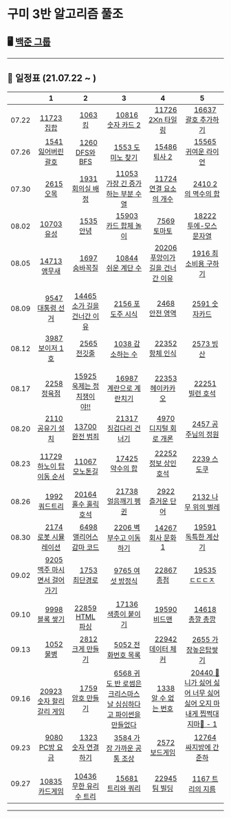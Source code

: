 # 구미 3반 알고리즘 풀조

## 🖥 [백준 그룹](https://www.acmicpc.net/group/11830)
-----------------------

## 📅 일정표 (21.07.22 ~ )
| |1|2|3|4|5|
|:--:|:--:|:--:|:--:|:--:|:--:|
|07.22|<img src="https://static.solved.ac/tier_small/6.svg" width="14" height="14">[11723 집합](boj.kr/11723)|<img src="https://static.solved.ac/tier_small/7.svg" width="14" height="14">[1063 킹](boj.kr/1063)|<img src="https://static.solved.ac/tier_small/7.svg" width="14" height="14">[10816 숫자 카드 2](boj.kr/10816)|<img src="https://static.solved.ac/tier_small/8.svg" width="14" height="14">[11726 2⨉n 타일링](boj.kr/11726)|<img src="https://static.solved.ac/tier_small/13.svg" width="14" height="14">[16637 괄호 추가하기](boj.kr/11637)|
|07.26|<img src="https://static.solved.ac/tier_small/9.svg" width="14" height="14">[1541 잃어버린 괄호](boj.kr/1541)|<img src="https://static.solved.ac/tier_small/9.svg" width="14" height="14">[1260 DFS와 BFS](boj.kr/1260)|<img src="https://static.solved.ac/tier_small/10.svg" width="14" height="14">[1553 도미노 찾기](boj.kr/1553)|<img src="https://static.solved.ac/tier_small/10.svg" width="14" height="14">[15486 퇴사 2](boj.kr/15486)|<img src="https://static.solved.ac/tier_small/10.svg" width="14" height="14">[15565 귀여운 라이언](boj.kr/15565)|
|07.30|<img src="https://static.solved.ac/tier_small/8.svg" width="14" height="14">[2615 오목](boj.kr/2615)|<img src="https://static.solved.ac/tier_small/9.svg" width="14" height="14">[1931 회의실 배정](boj.kr/1931)|<img src="https://static.solved.ac/tier_small/9.svg" width="14" height="14">[11053 가장 긴 증가하는 부분 수열](boj.kr/11053)|<img src="https://static.solved.ac/tier_small/9.svg" width="14" height="14">[11724 연결 요소의 개수](boj.kr/11724)|<img src="https://static.solved.ac/tier_small/10.svg" width="14" height="14">[2410 2의 멱수의 합](boj.kr/2410)|
|08.02|<img src="https://static.solved.ac/tier_small/8.svg" width="14" height="14">[10703 유성](boj.kr/10703)|<img src="https://static.solved.ac/tier_small/9.svg" width="14" height="14">[1535 안녕](boj.kr/1535)|<img src="https://static.solved.ac/tier_small/9.svg" width="14" height="14">[15903 카드 합체 놀이](boj.kr/15903)|<img src="https://static.solved.ac/tier_small/10.svg" width="14" height="14">[7569 토마토](boj.kr/7569)|<img src="https://static.solved.ac/tier_small/10.svg" width="14" height="14">[18222 투에-모스 문자열](boj.kr/18222)|
|08.05|<img src="https://static.solved.ac/tier_small/8.svg" width="14" height="14">[14713 앵무새](boj.kr/14713)|<img src="https://static.solved.ac/tier_small/10.svg" width="14" height="14">[1697 숨바꼭질](boj.kr/1697)|<img src="https://static.solved.ac/tier_small/10.svg" width="14" height="14">[10844 쉬운 계단 수](boj.kr/10844)|<img src="https://static.solved.ac/tier_small/10.svg" width="14" height="14">[20206 푸앙이가 길을 건너간 이유](boj.kr/20206)|<img src="https://static.solved.ac/tier_small/11.svg" width="14" height="14">[1916 최소비용 구하기](boj.kr/1916)|
|08.09|<img src="https://static.solved.ac/tier_small/8.svg" width="14" height="14">[9547 대통령 선거](boj.kr/9547)|<img src="https://static.solved.ac/tier_small/9.svg" width="14" height="14">[14465 소가 길을 건너간 이유](boj.kr/14465)|<img src="https://static.solved.ac/tier_small/10.svg" width="14" height="14">[2156 포도주 시식](boj.kr/2156)|<img src="https://static.solved.ac/tier_small/10.svg" width="14" height="14">[2468 안전 영역](boj.kr/2468)|<img src="https://static.solved.ac/tier_small/11.svg" width="14" height="14">[2591 숫자카드](boj.kr/2591)|
|08.12|<img src="https://static.solved.ac/tier_small/9.svg" width="14" height="14">[3987 보이저 1호](boj.kr/3987)|<img src="https://static.solved.ac/tier_small/10.svg" width="14" height="14">[2565 전깃줄](boj.kr/2565)|<img src="https://static.solved.ac/tier_small/11.svg" width="14" height="14">[1038 감소하는 수](boj.kr/1038)|<img src="https://static.solved.ac/tier_small/11.svg" width="14" height="14">[22352 항체 인식](boj.kr/22352)|<img src="https://static.solved.ac/tier_small/12.svg" width="14" height="14">[2573 빙산](boj.kr/2573)|
|08.17|<img src="https://static.solved.ac/tier_small/10.svg" width="14" height="14">[2258 정육점](boj.kr/2258)|<img src="https://static.solved.ac/tier_small/10.svg" width="14" height="14">[15925 욱제는 정치쟁이야!!](boj.kr/15925)|<img src="https://static.solved.ac/tier_small/10.svg" width="14" height="14">[16987 계란으로 계란치기](boj.kr/16987)|<img src="https://static.solved.ac/tier_small/10.svg" width="14" height="14">[22353 헤이카카오](boj.kr/22353)|<img src="https://static.solved.ac/tier_small/11.svg" width="14" height="14">[22251 빌런 호석](boj.kr/22251)|
|08.20|<img src="https://static.solved.ac/tier_small/10.svg" width="14" height="14">[2110 공유기 설치](boj.kr/2110)|<img src="https://static.solved.ac/tier_small/10.svg" width="14" height="14">[13700 완전 범죄](boj.kr/13700)|<img src="https://static.solved.ac/tier_small/10.svg" width="14" height="14">[21317 징검다리 건너기](boj.kr/21317)|<img src="https://static.solved.ac/tier_small/11.svg" width="14" height="14">[4970 디지털 회로 개론](boj.kr/4970)|<img src="https://static.solved.ac/tier_small/12.svg" width="14" height="14">[2457 공주님의 정원](boj.kr/2457)|
|08.23|<img src="https://static.solved.ac/tier_small/9.svg" width="14" height="14">[11729 하노이 탑 이동 순서](boj.kr/11729)|<img src="https://static.solved.ac/tier_small/10.svg" width="14" height="14">[11067 모노톤길](boj.kr/11067)|<img src="https://static.solved.ac/tier_small/11.svg" width="14" height="14">[17425 약수의 합](boj.kr/17425)|<img src="https://static.solved.ac/tier_small/11.svg" width="14" height="14">[22252 정보 상인 호석](boj.kr/22252)|<img src="https://static.solved.ac/tier_small/12.svg" width="14" height="14">[2239 스도쿠](boj.kr/2239)|
|08.26|<img src="https://static.solved.ac/tier_small/10.svg" width="14" height="14">[1992 쿼드트리](boj.kr/1992)|<img src="https://static.solved.ac/tier_small/11.svg" width="14" height="14">[20164 홀수 홀릭 호석](boj.kr/20164)|<img src="https://static.solved.ac/tier_small/11.svg" width="14" height="14">[21738 얼음깨기 펭귄](boj.kr/21738)|<img src="https://static.solved.ac/tier_small/12.svg" width="14" height="14">[2922 즐거운 단어](boj.kr/2922)|<img src="https://static.solved.ac/tier_small/13.svg" width="14" height="14">[2132 나무 위의 벌레](boj.kr/2132)|
|08.30|<img src="https://static.solved.ac/tier_small/11.svg" width="14" height="14">[2174 로봇 시뮬레이션](boj.kr/2174)|<img src="https://static.solved.ac/tier_small/11.svg" width="14" height="14">[6498 앨리어스 감마 코드](boj.kr/6498)|<img src="https://static.solved.ac/tier_small/12.svg" width="14" height="14">[2206 벽 부수고 이동하기](boj.kr/2206)|<img src="https://static.solved.ac/tier_small/12.svg" width="14" height="14">[14267 회사 문화 1](boj.kr/14267)|<img src="https://static.solved.ac/tier_small/13.svg" width="14" height="14">[19591 독특한 계산기](boj.kr/19591)|
|09.02|<img src="https://static.solved.ac/tier_small/10.svg" width="14" height="14">[9205 맥주 마시면서 걸어가기](boj.kr/2174)|<img src="https://static.solved.ac/tier_small/11.svg" width="14" height="14">[1753 최단경로](boj.kr/1753)|<img src="https://static.solved.ac/tier_small/11.svg" width="14" height="14">[9765 여섯 방정식](boj.kr/9765)|<img src="https://static.solved.ac/tier_small/11.svg" width="14" height="14">[22867 종점](boj.kr/22867)|<img src="https://static.solved.ac/tier_small/13.svg" width="14" height="14">[19535 ㄷㄷㄷㅈ](boj.kr/19535)|
|09.10|<img src="https://static.solved.ac/tier_small/13.svg" width="14" height="14">[9998 블록 쌓기](boj.kr/9998)|<img src="https://static.solved.ac/tier_small/13.svg" width="14" height="14">[22859 HTML 파싱](boj.kr/22859)|<img src="https://static.solved.ac/tier_small/14.svg" width="14" height="14">[17136 색종이 붙이기](boj.kr/17136)|<img src="https://static.solved.ac/tier_small/14.svg" width="14" height="14">[19590 비드맨](boj.kr/19590)|<img src="https://static.solved.ac/tier_small/15.svg" width="14" height="14">[14618 총깔 총깡](boj.kr/14618)|
|09.13|<img src="https://static.solved.ac/tier_small/10.svg" width="14" height="14">[1052 물병](boj.kr/1052)|<img src="https://static.solved.ac/tier_small/11.svg" width="14" height="14">[2812 크게 만들기](boj.kr/2812)|<img src="https://static.solved.ac/tier_small/12.svg" width="14" height="14">[5052 전화번호 목록](boj.kr/5052)|<img src="https://static.solved.ac/tier_small/11.svg" width="14" height="14">[22942 데이터 체커](boj.kr/22942)|<img src="https://static.solved.ac/tier_small/13.svg" width="14" height="14">[2655 가장높은탑쌓기](boj.kr/2655)|
|09.16|<img src="https://static.solved.ac/tier_small/10.svg" width="14" height="14">[20923 숫자 할리갈리 게임](boj.kr/20923)|<img src="https://static.solved.ac/tier_small/11.svg" width="14" height="14">[1759 암호 만들기](boj.kr/1759)|<img src="https://static.solved.ac/tier_small/11.svg" width="14" height="14">[6568 귀도 반 로썸은 크리스마스날 심심하다고 파이썬을 만들었다](boj.kr/6568)|<img src="https://static.solved.ac/tier_small/12.svg" width="14" height="14">[1338 알 수 없는 번호](boj.kr/1338)|<img src="https://static.solved.ac/tier_small/12.svg" width="14" height="14">[20440 🎵니가 싫어 싫어 너무 싫어 싫어 오지 마 내게 찝쩍대지마🎵 - 1](boj.kr/20440)|
|09.23|<img src="https://static.solved.ac/tier_small/10.svg" width="14" height="14">[9080 PC방 요금](boj.kr/9080)|<img src="https://static.solved.ac/tier_small/11.svg" width="14" height="14">[1323 숫자 연결하기](boj.kr/1323)|<img src="https://static.solved.ac/tier_small/12.svg" width="14" height="14">[3584 가장 가까운 공통 조상](boj.kr/3584)|<img src="https://static.solved.ac/tier_small/13.svg" width="14" height="14">[2572 보드게임](boj.kr/2572)|<img src="https://static.solved.ac/tier_small/13.svg" width="14" height="14">[12764 싸지방에 간 준하](boj.kr/12764)|
|09.27|<img src="https://static.solved.ac/tier_small/10.svg" width="14" height="14">[10835 카드게임](boj.kr/10835)|<img src="https://static.solved.ac/tier_small/11.svg" width="14" height="14">[10436 무한 유리수 트리](boj.kr/10436)|<img src="https://static.solved.ac/tier_small/11.svg" width="14" height="14">[15681 트리와 쿼리](boj.kr/15681)|<img src="https://static.solved.ac/tier_small/11.svg" width="14" height="14">[22945 팀 빌딩](boj.kr/22945)|<img src="https://static.solved.ac/tier_small/13.svg" width="14" height="14">[1167 트리의 지름](boj.kr/1167)|
-----------------------
